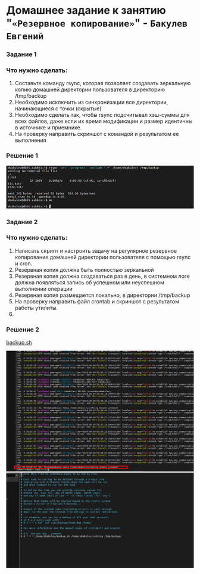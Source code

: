 # Домашнее задание к занятию "`«Резервное копирование»`" - `Бакулев Евгений`

### Задание 1
### Что нужно сделать:

1. Составьте команду rsync, которая позволяет создавать зеркальную копию домашней директории пользователя в директорию /tmp/backup
2. Необходимо исключить из синхронизации все директории, начинающиеся с точки (скрытые)
3. Необходимо сделать так, чтобы rsync подсчитывал хэш-суммы для всех файлов, даже если их время модификации и размер идентичны в источнике и приемнике.
4. На проверку направить скриншот с командой и результатом ее выполнения

### Решение 1

![Скрин](https://github.com/garrkiss/rsync/blob/main/img/%D0%A1%D0%BA%D1%80%D0%B8%D0%BD%D1%88%D0%BE%D1%82%2009.06.24_10.26.12.png)


### Задание 2
### Что нужно сделать:


1. Написать скрипт и настроить задачу на регулярное резервное копирование домашней директории пользователя с помощью rsync и cron.
2. Резервная копия должна быть полностью зеркальной
3. Резервная копия должна создаваться раз в день, в системном логе должна появляться запись об успешном или неуспешном выполнении операции
4. Резервная копия размещается локально, в директории /tmp/backup
5. На проверку направить файл crontab и скриншот с результатом работы утилиты.
6. 
### Решение 2

[backup.sh](https://github.com/garrkiss/rsync/blob/main/files/backup.sh)

![Скрин](https://github.com/garrkiss/rsync/blob/main/img/image.png)
![Скрин](https://github.com/garrkiss/rsync/blob/main/img/%D0%A1%D0%BA%D1%80%D0%B8%D0%BD%D1%88%D0%BE%D1%82%2009.06.24_10.42.18.png)



